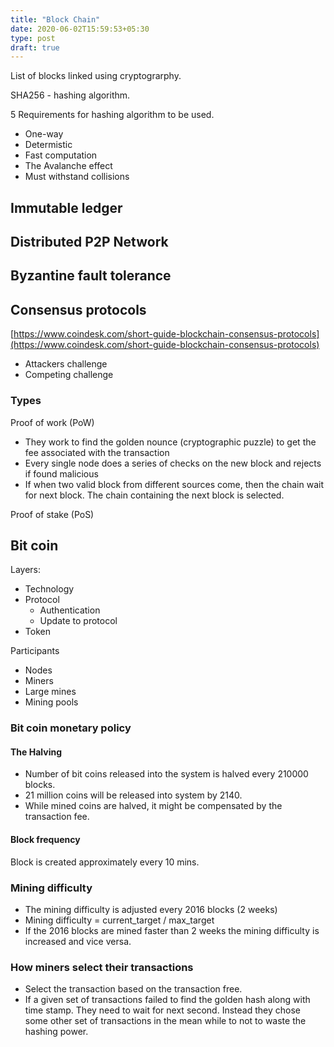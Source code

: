 ```yaml
---
title: "Block Chain"
date: 2020-06-02T15:59:53+05:30
type: post
draft: true
---
```


List of blocks linked using  cryptograrphy.

SHA256 - hashing algorithm.

5 Requirements for hashing algorithm to be used.

* One-way
* Determistic
* Fast computation
* The Avalanche effect
* Must withstand collisions

## Immutable ledger

## Distributed P2P Network

## Byzantine fault tolerance

## Consensus protocols

[https://www.coindesk.com/short-guide-blockchain-consensus-protocols](https://www.coindesk.com/short-guide-blockchain-consensus-protocols)

* Attackers challenge
* Competing challenge

### Types

Proof of work (PoW)

* They work to find the golden nounce (cryptographic puzzle) to get the fee associated with the transaction
* Every single node does a series of checks on the new block and rejects if found malicious
* If when two valid block from different sources come, then the chain wait for next block. The chain containing the next block is selected.

Proof of stake (PoS)

## Bit coin

Layers:

* Technology
* Protocol
  * Authentication
  * Update to protocol
* Token

Participants

* Nodes
* Miners
* Large mines
* Mining pools

### Bit coin monetary policy

#### The Halving

* Number of bit coins released into the system is halved every 210000 blocks.
* 21 million coins will be released into system by 2140.
* While mined coins are halved, it might be compensated by the transaction fee.

#### Block frequency

Block is created approximately every 10 mins.

### Mining difficulty

* The mining difficulty is adjusted every 2016 blocks (2 weeks)
* Mining difficulty = current_target / max_target
* If the 2016 blocks are mined faster than 2 weeks the mining difficulty is increased and vice versa.

### How miners select their transactions

* Select the transaction based on the transaction free.
* If a given set of transactions failed to find the golden hash along with time stamp. They need to wait for next second. Instead they chose some other set of transactions in the mean while to not to waste the hashing power.
